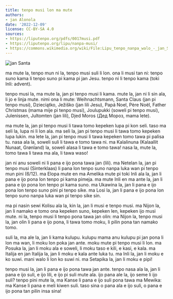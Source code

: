 ```yaml
---
title: tenpo musi lon ma mute
authors:
- jan Alonola
date: '2022-12-09'
license: CC-BY-SA 4.0
sources:
- https://liputenpo.org/pdfs/0017musi.pdf
- https://liputenpo.org/lipu/nanpa-musi/
- https://commons.wikimedia.org/wiki/File:Lipu_tenpo_nanpa_walo_-_jan_Santa.png
---
```


![jan Santa](https://upload.wikimedia.org/wikipedia/commons/7/7e/Lipu_tenpo_nanpa_walo_-_jan_Santa.png)

ma mute la, tenpo mun ni la, tenpo musi suli li lon. ona li musi tan ni: tenpo suno kama li tenpo suno pi kama pi jan Jesu. tenpo ni li tenpo kama (toki Inli: advent).

tenpo musi la, ma mute la, jan pi tenpo musi li kama. mute la, jan ni li sin ala, li jo e linja mute. nimi ona li mute: Weihnachtsmann, Santa Claus (jan pi tenpo musi), Dzieciątko, Ježiško (jan lili Jesu), Papá Noel, Père Noël, Father Christmas (mama mije pi tenpo musi), Joulupukki (soweli pi tenpo musi), Julenissen, Jultomten (jan lili), Djed Moros (Дед Мороз, mama lete).

ma mute la, jan pi tenpo musi li tawa tomo kepeken lupa pi kon seli. taso ma seli la, lupa ni li lon ala. ma seli la, jan pi tenpo musi li tawa tomo kepeken lupa lukin. ma lete la, jan pi tenpo musi li tawa kepeken tomo tawa pi palisa tu. nasa ala la, soweli suli li tawa e tomo tawa ni. ma Kalalinuna (Kalaallit Nunaat, Grønland) la, soweli alasa li tawa e tomo tawa! nasa la, mute la, tomo tawa li tawa ma ala, li tawa waso!

jan ni anu soweli ni li pana e ijo pona tawa jan (lili). ma Netelan la, jan pi tenpo musi (Sinterklaas) li pana lon tenpo suno nanpa luka wan pi tenpo mun pini (6/12). ma Elopa mute en ma Amelika mute pi toki Inli ala la, jan li pana e ijo pona lon tenpo pi kama pimeja. ma mute Inli en ma ante la, jan li pana e ijo pona lon tenpo pi kama suno. ma Ukawina la, jan li pana e ijo pona lon tenpo suno pini pi tenpo sike. ma Losi la, jan li pana e ijo pona lon tenpo suno nanpa luka wan pi tenpo sike sin.

ma pi nasin sewi Kolisu ala la, kin la, jan li musi e tenpo musi. ma Nijon la, jan li namako e tomo ona kepeken suno, kepeken len, kepeken ijo musi mute. ni la, tenpo musi li tenpo pona tawa jan olin: ma Nijon la, tenpo musi la, jan olin li pana e ijo pona, li tawa tomo moku, li pilin pona tan namako tomo.

suli la, ma ale la, jan li kama kulupu. kulupu mama anu kulupu pi jan pona li lon ma wan, li moku lon poka jan ante. moku mute pi tenpo musi li lon. ma Posuka la, jan li moku ala e soweli, li moku taso e kili, e kasi, e kala. ma Italija en jan Italija la, jan li moku e kala ante luka tu. ma Inli la, jan li moku e ko suwi. mani walo li lon ko suwi ni. ma Setapika la, jan li moku e pipi!

tenpo musi la, jan li pana e ijo pona tawa jan ante. tenpo nasa ala la, jan li pana e ijo suli, e ijo lili, e ijo pi suli mute ala. ijo pana ale la, ijo seme li ijo suli? tenpo pini mute la, ma Kanse li pana e ijo suli pona tawa ma Mewika: ma Kanse li pana e meli kiwen suli. taso sina o pana ala e ijo suli, o pana e ijo pona tan pilin insa sina!